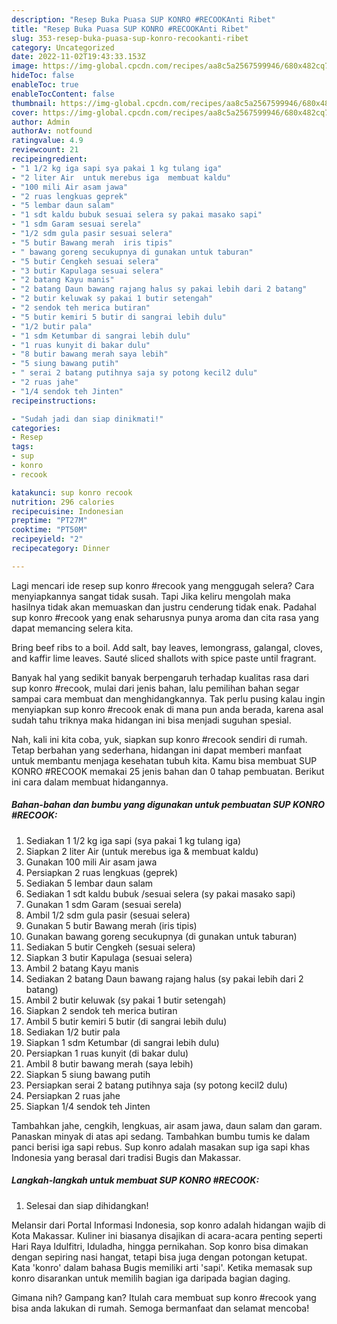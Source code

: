 ```yaml
---
description: "Resep Buka Puasa SUP KONRO #RECOOKAnti Ribet"
title: "Resep Buka Puasa SUP KONRO #RECOOKAnti Ribet"
slug: 353-resep-buka-puasa-sup-konro-recookanti-ribet
category: Uncategorized
date: 2022-11-02T19:43:33.153Z
image: https://img-global.cpcdn.com/recipes/aa8c5a2567599946/680x482cq70/sup-konro-recook-foto-resep-utama.jpg
hideToc: false
enableToc: true
enableTocContent: false
thumbnail: https://img-global.cpcdn.com/recipes/aa8c5a2567599946/680x482cq70/sup-konro-recook-foto-resep-utama.jpg
cover: https://img-global.cpcdn.com/recipes/aa8c5a2567599946/680x482cq70/sup-konro-recook-foto-resep-utama.jpg
author: Admin
authorAv: notfound
ratingvalue: 4.9
reviewcount: 21
recipeingredient:
- "1 1/2 kg iga sapi sya pakai 1 kg tulang iga"
- "2 liter Air  untuk merebus iga  membuat kaldu"
- "100 mili Air asam jawa"
- "2 ruas lengkuas geprek"
- "5 lembar daun salam"
- "1 sdt kaldu bubuk sesuai selera sy pakai masako sapi"
- "1 sdm Garam sesuai serela"
- "1/2 sdm gula pasir sesuai selera"
- "5 butir Bawang merah  iris tipis"
- " bawang goreng secukupnya di gunakan untuk taburan"
- "5 butir Cengkeh sesuai selera"
- "3 butir Kapulaga sesuai selera"
- "2 batang Kayu manis"
- "2 batang Daun bawang rajang halus sy pakai lebih dari 2 batang"
- "2 butir keluwak sy pakai 1 butir setengah"
- "2 sendok teh merica butiran"
- "5 butir kemiri 5 butir di sangrai lebih dulu"
- "1/2 butir pala"
- "1 sdm Ketumbar di sangrai lebih dulu"
- "1 ruas kunyit di bakar dulu"
- "8 butir bawang merah saya lebih"
- "5 siung bawang putih"
- " serai 2 batang putihnya saja sy potong kecil2 dulu"
- "2 ruas jahe"
- "1/4 sendok teh Jinten"
recipeinstructions:

- "Sudah jadi dan siap dinikmati!"
categories:
- Resep
tags:
- sup
- konro
- recook

katakunci: sup konro recook 
nutrition: 296 calories
recipecuisine: Indonesian
preptime: "PT27M"
cooktime: "PT50M"
recipeyield: "2"
recipecategory: Dinner

---
```



Lagi mencari ide resep sup konro #recook yang menggugah selera? Cara menyiapkannya sangat tidak susah. Tapi Jika keliru mengolah maka hasilnya tidak akan memuaskan dan justru cenderung tidak enak. Padahal sup konro #recook yang enak seharusnya punya aroma dan cita rasa yang dapat memancing selera kita.


Bring beef ribs to a boil. Add salt, bay leaves, lemongrass, galangal, cloves, and kaffir lime leaves. Sauté sliced shallots with spice paste until fragrant.

Banyak hal yang sedikit banyak berpengaruh terhadap kualitas rasa dari sup konro #recook, mulai dari jenis bahan, lalu pemilihan bahan segar sampai cara membuat dan menghidangkannya. Tak perlu pusing kalau ingin menyiapkan sup konro #recook enak di mana pun anda berada, karena asal sudah tahu triknya maka hidangan ini bisa menjadi suguhan spesial.


Nah, kali ini kita coba, yuk, siapkan sup konro #recook sendiri di rumah. Tetap berbahan yang sederhana, hidangan ini dapat memberi manfaat untuk membantu menjaga kesehatan tubuh kita. Kamu bisa membuat SUP KONRO #RECOOK memakai 25 jenis bahan dan 0 tahap pembuatan. Berikut ini cara dalam membuat hidangannya.

<!--inarticleads1-->

##### Bahan-bahan dan bumbu yang digunakan untuk pembuatan SUP KONRO #RECOOK:

1. Sediakan 1 1/2 kg iga sapi (sya pakai 1 kg tulang iga)
1. Siapkan 2 liter Air  (untuk merebus iga &amp; membuat kaldu)
1. Gunakan 100 mili Air asam jawa
1. Persiapkan 2 ruas lengkuas (geprek)
1. Sediakan 5 lembar daun salam
1. Sediakan 1 sdt kaldu bubuk /sesuai selera (sy pakai masako sapi)
1. Gunakan 1 sdm Garam (sesuai serela)
1. Ambil 1/2 sdm gula pasir (sesuai selera)
1. Gunakan 5 butir Bawang merah  (iris tipis)
1. Gunakan  bawang goreng secukupnya (di gunakan untuk taburan)
1. Sediakan 5 butir Cengkeh (sesuai selera)
1. Siapkan 3 butir Kapulaga (sesuai selera)
1. Ambil 2 batang Kayu manis
1. Sediakan 2 batang Daun bawang rajang halus (sy pakai lebih dari 2 batang)
1. Ambil 2 butir keluwak (sy pakai 1 butir setengah)
1. Siapkan 2 sendok teh merica butiran
1. Ambil 5 butir kemiri 5 butir (di sangrai lebih dulu)
1. Sediakan 1/2 butir pala
1. Siapkan 1 sdm Ketumbar (di sangrai lebih dulu)
1. Persiapkan 1 ruas kunyit (di bakar dulu)
1. Ambil 8 butir bawang merah (saya lebih)
1. Siapkan 5 siung bawang putih
1. Persiapkan  serai 2 batang putihnya saja (sy potong kecil2 dulu)
1. Persiapkan 2 ruas jahe
1. Siapkan 1/4 sendok teh Jinten


Tambahkan jahe, cengkih, lengkuas, air asam jawa, daun salam dan garam. Panaskan minyak di atas api sedang. Tambahkan bumbu tumis ke dalam panci berisi iga sapi rebus. Sup konro adalah masakan sup iga sapi khas Indonesia yang berasal dari tradisi Bugis dan Makassar. 

<!--inarticleads2-->

##### Langkah-langkah untuk membuat SUP KONRO #RECOOK:


1. Selesai dan siap dihidangkan!

Melansir dari Portal Informasi Indonesia, sop konro adalah hidangan wajib di Kota Makassar. Kuliner ini biasanya disajikan di acara-acara penting seperti Hari Raya Idulfitri, Iduladha, hingga pernikahan. Sop konro bisa dimakan dengan sepiring nasi hangat, tetapi bisa juga dengan potongan ketupat. Kata &#39;konro&#39; dalam bahasa Bugis memiliki arti &#39;sapi&#39;. Ketika memasak sup konro disarankan untuk memilih bagian iga daripada bagian daging. 

Gimana nih? Gampang kan? Itulah cara membuat sup konro #recook yang bisa anda lakukan di rumah. Semoga bermanfaat dan selamat mencoba!
